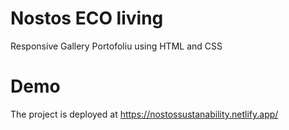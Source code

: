 # Nostos ECO living
Responsive Gallery Portofoliu using HTML and CSS

# Demo
The project is deployed at https://nostossustanability.netlify.app/
